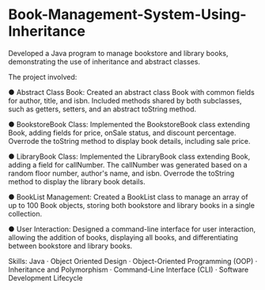 # Book-Management-System-Using-Inheritance
 Developed a Java program to manage bookstore and library books, demonstrating the use of inheritance and abstract classes.
 
The project involved:

● Abstract Class Book: Created an abstract class Book with common fields for author, title, and isbn. Included methods shared by both subclasses, such as getters, setters, and an abstract toString method.

● BookstoreBook Class: Implemented the BookstoreBook class extending Book, adding fields for price, onSale status, and discount percentage. Overrode the toString method to display book details, including sale price.

● LibraryBook Class: Implemented the LibraryBook class extending Book, adding a field for callNumber. The callNumber was generated based on a random floor number, author's name, and isbn. Overrode the toString method to display the library book details.

● BookList Management: Created a BookList class to manage an array of up to 100 Book objects, storing both bookstore and library books in a single collection.

● User Interaction: Designed a command-line interface for user interaction, allowing the addition of books, displaying all books, and differentiating between bookstore and library books.

Skills: Java · Object Oriented Design · Object-Oriented Programming (OOP) · Inheritance and Polymorphism · Command-Line Interface (CLI) · Software Development Lifecycle
